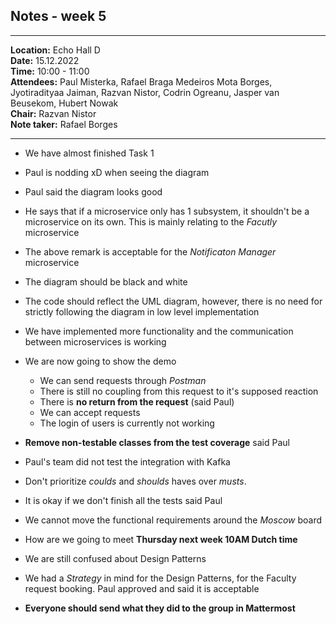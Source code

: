 ## Notes - week 5

---

**Location:** Echo Hall D\
**Date:** 15.12.2022 \
**Time:** 10:00 - 11:00 \
**Attendees:** Paul Misterka, Rafael Braga Medeiros Mota Borges, Jyotiradityaa Jaiman, Razvan Nistor, Codrin Ogreanu, Jasper van Beusekom, Hubert Nowak \
**Chair:** Razvan Nistor\
**Note taker:** Rafael Borges

---


* We have almost finished Task 1
* Paul is nodding xD when seeing the diagram
* Paul said the diagram looks good
* He says that if a microservice only has 1 subsystem, it shouldn't be a microservice on its own. This is mainly relating to the _Facutly_ microservice
* The above remark is acceptable for the _Notificaton Manager_ microservice
* The diagram should be black and white
* The code should reflect the UML diagram, however, there is no need for strictly following the diagram in low level implementation
* We have implemented more functionality and the communication between microservices is working
* We are now going to show the demo
    - We can send requests through _Postman_
    - There is still no coupling from this request to it's supposed reaction
    - There is **no return from the request** (said Paul)
    - We can accept requests
    - The login of users is currently not working

* **Remove non-testable classes from the test coverage** said Paul

* Paul's team did not test the integration with Kafka
* Don't prioritize _coulds_ and _shoulds_ haves over _musts_.
* It is okay if we don't finish all the tests said Paul
* We cannot move the functional requirements around the _Moscow_ board
* How are we going to meet **Thursday next week 10AM Dutch time**
* We are still confused about Design Patterns
* We had a _Strategy_ in mind for the Design Patterns, for the Faculty request booking. Paul approved and said it is acceptable

* **Everyone should send what they did to the group in Mattermost**
